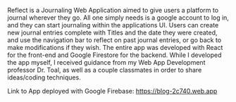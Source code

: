 Reflect is a Journaling Web Application aimed to give users a platform to journal wherever they go. All one simply needs is a google account to log in, and they can start journaling within the applications UI. Users can create new journal entries complete with Titles and the date they were created, and use the navigation bar to reflect on past journal entries, or go back to make modifications if they wish. The entire app was developed with React for the front-end and Google Firestore for the backend. While I developed the app myself, I received guidance from my Web App Development professor Dr. Toal, as well as a couple classmates in order to share ideas/coding techniques.

Link to App deployed with Google Firebase: https://blog-2c740.web.app
